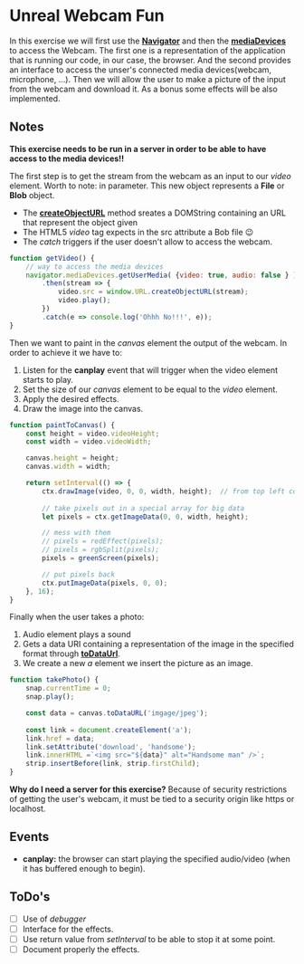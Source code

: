 # Unreal Webcam Fun
In this exercise we will first use the **[Navigator][2]** and then the **[mediaDevices][2]** to access the Webcam.
The first one is a representation of the application that is running our code, in our case, the browser. And the second
provides an interface to access the unser's connected media devices(webcam, microphone, ...).
Then we will allow the user to make a picture of the input from the webcam and download it. As a bonus
some effects will be also implemented.

## Notes
**This exercise needs to be run in a server in order to be able to have access to the media devices!!**

The first step is to get the stream from the webcam as an input to our *video* element. Worth to note:
in parameter. This new object represents a **File** or **Blob** object.

* The **[createObjectURL][2]** method sreates a DOMString containing an URL that represent the object given
* The HTML5 *video* tag expects in the src attribute a Bob file 😉
* The *catch* triggers if the user doesn't allow to access the webcam.

```javascript
function getVideo() {
    // way to access the media devices
    navigator.mediaDevices.getUserMedia( {video: true, audio: false } )
        .then(stream => {
            video.src = window.URL.createObjectURL(stream);
            video.play();
        })
        .catch(e => console.log('Ohhh No!!!', e));
} 
```

Then we want to paint in the *canvas* element the output of the webcam. In order to achieve it
we have to:

1. Listen for the **canplay** event that will trigger when the video element starts to play.
2. Set the size of our *canvas* element to be equal to the *video* element.
3. Apply the desired effects.
4. Draw the image into the canvas.

```javascript
function paintToCanvas() {
    const height = video.videoHeight;
    const width = video.videoWidth;

    canvas.height = height;
    canvas.width = width;

    return setInterval(() => {
        ctx.drawImage(video, 0, 0, width, height);  // from top left corner to bottom right
        
        // take pixels out in a special array for big data
        let pixels = ctx.getImageData(0, 0, width, height);

        // mess with them
        // pixels = redEffect(pixels);
        // pixels = rgbSplit(pixels);
        pixels = greenScreen(pixels);

        // put pixels back
        ctx.putImageData(pixels, 0, 0);
    }, 16);
}    
```

Finally when the user takes a photo:

1. Audio element plays a sound
2. Gets a data URI containing a representation of the image in the specified format through **[toDataUrl][3]**.
3. We create a new *a* element we insert the picture as an image.

```javascript
function takePhoto() {
    snap.currentTime = 0;
    snap.play();

    const data = canvas.toDataURL('imgage/jpeg'); 
    
    const link = document.createElement('a');
    link.href = data;
    link.setAttribute('download', 'handsome');
    link.innerHTML =`<img src="${data}" alt="Handsome man" />`;
    strip.insertBefore(link, strip.firstChild);
}
```

**Why do I need a server for this exercise?** Because of security restrictions of getting the user's webcam, it 
must be tied to a security origin like https or localhost.

## Events
* **canplay:** the browser can start playing the specified audio/video (when it has buffered enough to begin).

## ToDo's
* [ ] Use of *debugger*
* [ ] Interface for the effects.
* [ ] Use return value from *setInterval* to be able to stop it at some point.
* [ ] Document properly the effects.

[1]:https://developer.mozilla.org/en-US/docs/Web/API/MediaDevices
[2]:https://developer.mozilla.org/en-US/docs/Web/API/URL/createObjectURL
[3]:https://developer.mozilla.org/en-US/docs/Web/API/HTMLCanvasElement/toDataURL